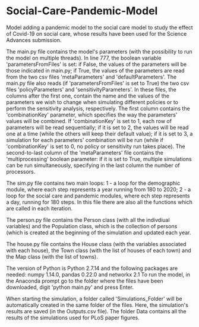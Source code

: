 # Social-Care-Pandemic-Model
Model adding a pandemic model to the social care model to study the effect of Covid-19 on social care, whose results have been used for the Science Advances submission.

The main.py file contains the model's parameters (with the possibility to run the model on multiple threads). In line 777, the boolean variable 'parametersFromFiles' is set: if False, the values of the parameters will be those indicated in main.py; if True, the values of the parameters are read from the two csv files 'metaParameters' and 'defaultParameters'.
The main.py file also reads (if 'parametersFromFiles' is set to True) the two csv files 'policyParameters' and 'sensitivityParameters'. In these files, the columns after the first one, contain the name and the values of the parameters we wish to change when simulating different policies or to perform the sensitivity analysis, respectively. The first column contains the 'combinationKey' parameter, which specifies the way the parameters' values will be combined. If 'combinationKey' is set to 1, each row of parameters will be read sequentially; if it is set to 2, the values will be read one at a time (while the others will keep their default value); if it is set to 3, a simulation for each parameters' combination will be run (while if 'combinationKey' is set to 0, no policy or sensitivity run takes place).
The second-to-last column of the 'metaParameters' file contains the 'multiprocessing' boolean parameter: if it is set to True, multiple simulations can be run simultaneously, specifying in the last column the number of processors.

The sim.py file contains two main loops: 
1 - a loop for the demographic module, where each step represents a year running from 180 to 2020;
2 - a loop for the social care and pandemic modules, where ech step represents a day, running for 180 steps. 
In this file there are also all the functions which are called in each iteration.

The person.py file contains the Person class (with all the indivdiual variables) and the Population class, which is the collection of persons (which is created at the beginning of the simulation and updated each year.

The house.py file contains the House class (with the variables associated with each house), the Town class (with the list of houses of each town) and the Map class (with the list of towns).

The version of Python is Python 2.7.14 and the following packages are needed: numpy 1.14.0, pandas 0.22.0 and networkx 2.1
To run the model, in the Anaconda prompt go to the folder where the files have been downloaded, digit 'python main.py' and press Enter.

When starting the simulation, a folder called 'Simulations_Folder' will be automatically created in the same folder of the files. Here, the simulation's results are saved (in the Outputs.csv file).
The folder Data contains all the results of the simulations used for PLoS paper figures.
